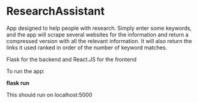 # ResearchAssistant

App designed to help people with research. Simply enter some keywords, and the app will scrape several websites for the information and return a compressed version with all the relevant information. It will also return the links it used ranked in order of the number of keyword matches.

Flask for the backend and React.JS for the frontend 

To run the app:

**flask run**

This should run on localhost:5000

